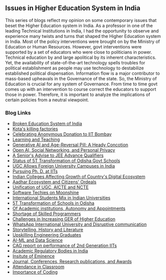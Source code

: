 ## Issues in Higher Education System in India

This series of blogs reflect my opinion on some contemporary issues that beset the Higher Education system in India. As a professor in one of the leading 
Technical Institutions in India, I had the opportunity to observe and experience many twists and turns that shaped the Higher Education system in India. Most of 
the policy interventions were brought on by the Ministry of Education or Human Resources. However, govt interventions were supported by a set of educators who 
were close to politicians in power. Technical education by and large apolitical by its inherent characteristics. Yet, the availability of state-of-the-art 
technology spells troubles for political establishment as people may use technology to destabilize established political dispensation. Information flow is a 
major contributor to mass-based upheavals in the Governance of the state. So, the Ministry of Education is crucial for any system of Governance. From time to 
time govt comes up with an intervention to course correct the educators to support those in power. Therefore, it is important to analyze the implications of 
certain policies from a neutral viewpoint.

### Blog Links

- [Broken Education System of India](Topics/brokenEducation.md)
-  [Kota's killing factories](Topics/kotaSuicides.md)
- [Celebrating Anonymous Donation to IIT Bombay](Topics/anonymousDonor.md)
- [Learning and Teaching](Topics/learningAndTeaching.md)
- [Generative AI and Age-Reversal Pill: A Heady Concotion](Topics/GenAIantiAging.md)
- [Open AI, Social Networking, and Personal Privacy](Topics/dataPrivacyAI.md)
- [A Senior's Advise to JEE Advance Qualifiers](Topics/ugstudentsIITk.md)
- [Status of 5T Transformation of Odisha Govt Schools](Topics/Odisha5Tschools.md)
- [UGC Allows Foreign University Campuses in India](Topics/ForeignUniversities.md)
- [Pursuing Ph. D. at IITs](Topics/PhDsAtoldIITs.md)
- [Indian Colleges Affecting Growth of Country's Digital Ecosystem](Topics/indiancolleges.md)
- [Aadhar Ecosystem and Citizens' Ordeals](Topics/AadharUpdate.md)
- [Unification of UGC, AICTE and NCTE](Topics/unificationAgencies.md)
- [Software Techies on Moonshine](Topics/MoonShining.md)
- [International Students Mix in Indian Universities](Topics/internationalStudentsMix.md)
- [5T Transformation of Schools in Odisha](Topics/OdishaSchools.md)
- [Of Academic institutions, Autonomy and Appointments](Topics/universityChiefExecutive.md)
- [Shortage of Skilled Programmers](Topics/shortageOfSkilledProgrammers.md)
- [Challenges in Increasing GER of Higher Education](Topics/stateOfSchoolEducation.md)
- [WhatsApp International University and Disruptive communication](Topics/whatsAppUniversity.md)
- [Storytelling, History and Literature](Topics/storytelling-and-Learning.md)
- [Upskilling Engineering Graduates](Topics/finishingSchool.md)
- [AI-ML and Data Science](Topics/AI-ML-DataScience.md)
- [CAG report on performance of 2nd Generation IITs](Topics/CAG-report.md)
- [Academic Regulatory Bodies in India](Topics/regulatoryBodies.md)
- [Insitute of Eminence](Topics/IoE.md)
- [Journal, Conferences, Research publications, and Awards](Topics/publications.md)
- [Attendance in Classroom](Topics/attendanceInClass.md)
- [Importance of Coding](Topics/importanceOfCoding.md)

